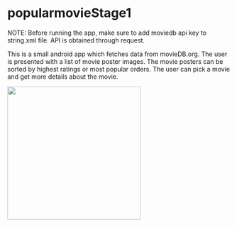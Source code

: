 # popularmovieStage1

NOTE:
Before running the app, make sure to add moviedb api key to string.xml file. API is obtained through request.

This is a small android app which fetches data from movieDB.org. The user is presented with a list of movie poster images. The movie posters can be sorted by highest ratings or most popular orders. The user can pick a movie and get more details about the movie.

<img src="https://cloud.githubusercontent.com/assets/11304162/10153471/c01a9ebe-662a-11e5-87c4-7d31ef46e05d.jpg" length = "500" width="300">

